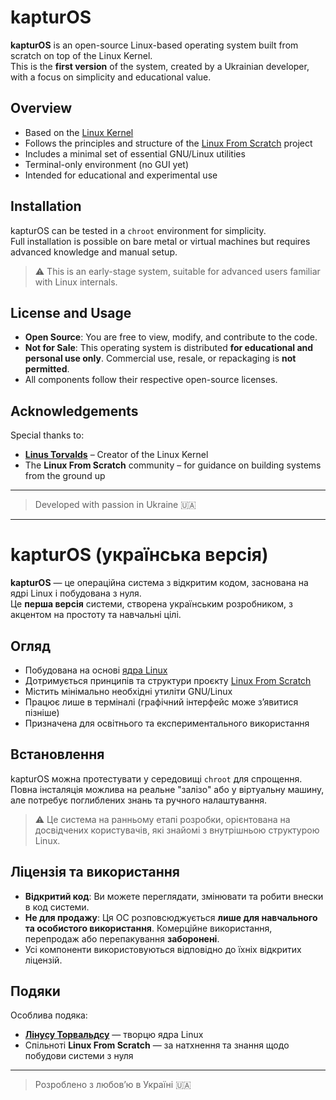 # kapturOS

**kapturOS** is an open-source Linux-based operating system built from scratch on top of the Linux Kernel.  
This is the **first version** of the system, created by a Ukrainian developer, with a focus on simplicity and educational value.

## Overview

- Based on the [Linux Kernel](https://www.kernel.org/)  
- Follows the principles and structure of the [Linux From Scratch](https://www.linuxfromscratch.org/) project  
- Includes a minimal set of essential GNU/Linux utilities  
- Terminal-only environment (no GUI yet)  
- Intended for educational and experimental use

## Installation

kapturOS can be tested in a `chroot` environment for simplicity.  
Full installation is possible on bare metal or virtual machines but requires advanced knowledge and manual setup.

> ⚠️ This is an early-stage system, suitable for advanced users familiar with Linux internals.

## License and Usage

- **Open Source**: You are free to view, modify, and contribute to the code.
- **Not for Sale**: This operating system is distributed **for educational and personal use only**. Commercial use, resale, or repackaging is **not permitted**.
- All components follow their respective open-source licenses.

## Acknowledgements

Special thanks to:
- **[Linus Torvalds](https://en.wikipedia.org/wiki/Linus_Torvalds)** – Creator of the Linux Kernel
- The **Linux From Scratch** community – for guidance on building systems from the ground up

---

> Developed with passion in Ukraine 🇺🇦

---

# kapturOS (українська версія)

**kapturOS** — це операційна система з відкритим кодом, заснована на ядрі Linux і побудована з нуля.  
Це **перша версія** системи, створена українським розробником, з акцентом на простоту та навчальні цілі.

## Огляд

- Побудована на основі [ядра Linux](https://www.kernel.org/)  
- Дотримується принципів та структури проєкту [Linux From Scratch](https://www.linuxfromscratch.org/)  
- Містить мінімально необхідні утиліти GNU/Linux  
- Працює лише в терміналі (графічний інтерфейс може зʼявитися пізніше)  
- Призначена для освітнього та експериментального використання

## Встановлення

kapturOS можна протестувати у середовищі `chroot` для спрощення.  
Повна інсталяція можлива на реальне "залізо" або у віртуальну машину, але потребує поглиблених знань та ручного налаштування.

> ⚠️ Це система на ранньому етапі розробки, орієнтована на досвідчених користувачів, які знайомі з внутрішньою структурою Linux.

## Ліцензія та використання

- **Відкритий код**: Ви можете переглядати, змінювати та робити внески в код системи.
- **Не для продажу**: Ця ОС розповсюджується **лише для навчального та особистого використання**. Комерційне використання, перепродаж або перепакування **заборонені**.
- Усі компоненти використовуються відповідно до їхніх відкритих ліцензій.

## Подяки

Особлива подяка:
- **[Лінусу Торвальдсу](https://uk.wikipedia.org/wiki/Лінус_Торвальдс)** — творцю ядра Linux
- Спільноті **Linux From Scratch** — за натхнення та знання щодо побудови системи з нуля

---

> Розроблено з любовʼю в Україні 🇺🇦
